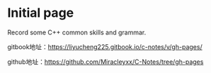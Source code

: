 # Initial page

Record some C++ common skills and grammar.   

gitbook地址：<https://liyucheng225.gitbook.io/c-notes/v/gh-pages/>

github地址：<https://github.com/Miracleyxx/C-Notes/tree/gh-pages>

